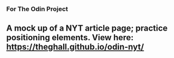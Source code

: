 ### For The Odin Project
## A mock up of a NYT article page; practice positioning elements. View here: https://theghall.github.io/odin-nyt/
